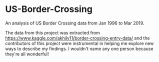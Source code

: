 # US-Border-Crossing
An analysis of US Border Crossing data from Jan 1996 to Mar 2019.

The data from this project was extracted from https://www.kaggle.com/akhilv11/border-crossing-entry-data/ and the contributors of this project were instrumental in helping me explore new ways to describe my findings. I wouldn't name any one person because they're all wonderful! 
